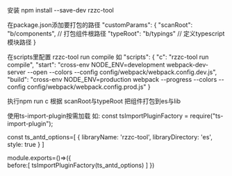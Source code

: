安装
npm install --save-dev rzzc-tool

在package.json添加要打包的路径
"customParams": {
    "scanRoot": "b/components",  // 打包组件根路径
    "typeRoot": "b/typings"  // 定义typescript模块路径
  }

在scripts里配置
    rzzc-tool run compile
如
"scripts": {
    "c": "rzzc-tool run compile",
    "start": "cross-env NODE_ENV=development webpack-dev-server --open --colors --config config/webpack/webpack.config.dev.js",
    "build": "cross-env NODE_ENV=production webpack --progress --colors --config config/webpack/webpack.config.prod.js"
  }

执行npm run c
根据 scanRoot与typeRoot 把组件打包到es与lib

使用ts-import-plugin按需加载
如:
const tsImportPluginFactory = require("ts-import-plugin");

const ts_antd_options=[
    {
        libraryName: 'rzzc-tool',
        libraryDirectory: 'es',
        style: true
    }
]

module.exports=()=>({    
    before:[
        tsImportPluginFactory(ts_antd_options)
    ]
})




